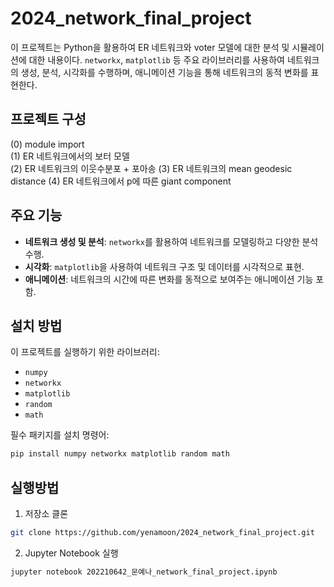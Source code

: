 # 2024_network_final_project

이 프로젝트는 Python을 활용하여 ER 네트워크와 voter 모델에 대한 분석 및 시뮬레이션에 대한 내용이다. `networkx`, `matplotlib` 등 주요 라이브러리를 사용하여 네트워크의 생성, 분석, 시각화를 수행하며, 애니메이션 기능을 통해 네트워크의 동적 변화를 표현한다.

## 프로젝트 구성
(0) module import\
(1) ER 네트워크에서의 보터 모델\
(2) ER 네트워크의 이웃수분포 + 포아송
(3) ER 네트워크의 mean geodesic distance
(4) ER 네트워크에서 p에 따른 giant component

## 주요 기능
- **네트워크 생성 및 분석**: `networkx`를 활용하여 네트워크를 모델링하고 다양한 분석 수행.
- **시각화**: `matplotlib`을 사용하여 네트워크 구조 및 데이터를 시각적으로 표현.
- **애니메이션**: 네트워크의 시간에 따른 변화를 동적으로 보여주는 애니메이션 기능 포함.

## 설치 방법
이 프로젝트를 실행하기 위한 라이브러리:
- `numpy`
- `networkx`
- `matplotlib`
- `random`
- `math`

필수 패키지를 설치 명령어:
```bash
pip install numpy networkx matplotlib random math
```
## 실행방법
1. 저장소 클론
```bash
git clone https://github.com/yenamoon/2024_network_final_project.git
```
2. Jupyter Notebook 실행
```bash
jupyter notebook 202210642_문예나_network_final_project.ipynb
```

